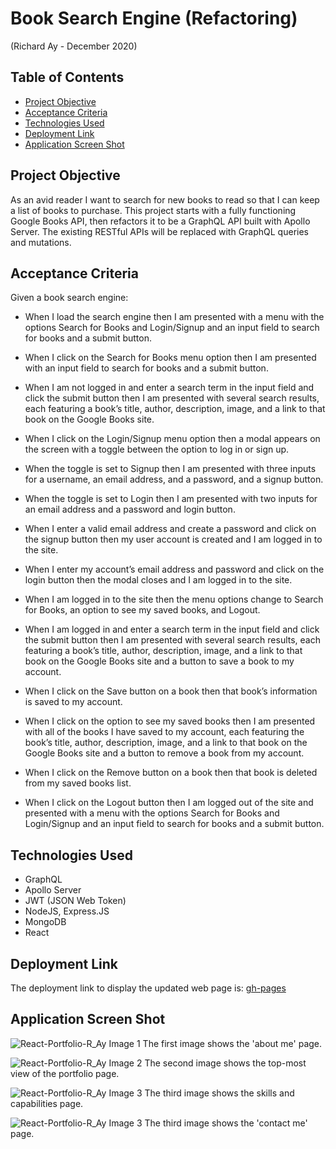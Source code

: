 # Book Search Engine (Refactoring)
(Richard Ay - December 2020)


## Table of Contents
* [Project Objective](#project-objective)
* [Acceptance Criteria](#acceptance-criteria)
* [Technologies Used](#technologies-used)
* [Deployment Link](#deployment-link)
* [Application Screen Shot](#application-screen-shot)


## Project Objective
As an avid reader I want to search for new books to read so that I can keep a list of books to purchase.  This project starts with a fully functioning Google Books API, then refactors it to be a GraphQL API built with Apollo Server.  The existing RESTful APIs will be replaced with GraphQL queries and mutations.

## Acceptance Criteria
Given a book search engine:

* When I load the search engine then I am presented with a menu with the options Search for Books and Login/Signup and an input field to search for books and a submit button.

* When I click on the Search for Books menu option then I am presented with an input field to search for books and a submit button.

* When I am not logged in and enter a search term in the input field and click the submit button then I am presented with several search results, each featuring a book’s title, author, description, image, and a link to that book on the Google Books site.

* When I click on the Login/Signup menu option then a modal appears on the screen with a toggle between the option to log in or sign up.

* When the toggle is set to Signup then I am presented with three inputs for a username, an email address, and a password, and a signup button.

* When the toggle is set to Login then I am presented with two inputs for an email address and a password and login button.

* When I enter a valid email address and create a password and click on the signup button then my user account is created and I am logged in to the site.

* When I enter my account’s email address and password and click on the login button then the modal closes and I am logged in to the site.

* When I am logged in to the site then the menu options change to Search for Books, an option to see my saved books, and Logout.

* When I am logged in and enter a search term in the input field and click the submit button then I am presented with several search results, each featuring a book’s title, author, description, image, and a link to that book on the Google Books site and a button to save a book to my account.

* When I click on the Save button on a book then that book’s information is saved to my account.

* When I click on the option to see my saved books then I am presented with all of the books I have saved to my account, each featuring the book’s title, author, description, image, and a link to that book on the Google Books site and a button to remove a book from my account.

* When I click on the Remove button on a book then that book is deleted from my saved books list.

* When I click on the Logout button then I am logged out of the site and presented with a menu with the options Search for Books and Login/Signup and an input field to search for books and a submit button.  


## Technologies Used

* GraphQL
* Apollo Server
* JWT (JSON Web Token)
* NodeJS, Express.JS
* MongoDB
* React



## Deployment Link
The deployment link to display the updated web page is: 
[gh-pages](https://captainrich.github.io/React-Portfolio-R_Ay/) 



## Application Screen Shot

![React-Portfolio-R_Ay Image 1](./src/assets/images/portfolio1.jpg) The first image shows the 'about me' page.

![React-Portfolio-R_Ay Image 2](./src/assets/images/portfolio2.jpg) The second image shows the top-most view of the portfolio page.

![React-Portfolio-R_Ay Image 3](./src/assets/images/portfolio3.jpg) The third image shows the skills and capabilities page.

![React-Portfolio-R_Ay Image 3](./src/assets/images/portfolio4.jpg) The third image shows  the 'contact me' page.


